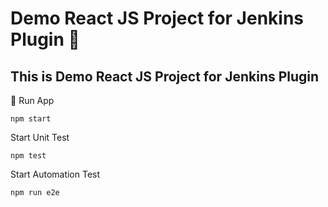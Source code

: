 # Demo React JS Project for Jenkins Plugin 🚀
## This is Demo React JS Project for Jenkins Plugin 
 🧒
Run App 
``` 
npm start  
```
Start Unit Test 
```
npm test 
```

Start Automation Test
```
npm run e2e
``` 

